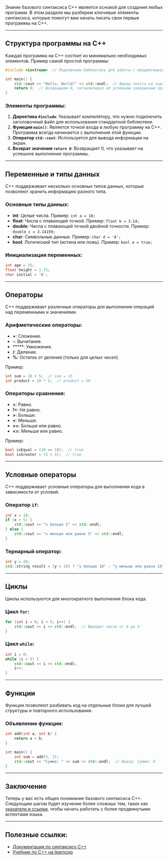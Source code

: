 Знание базового синтаксиса C++ является основой для создания любых программ. В этом разделе мы разберем ключевые элементы синтаксиса, которые помогут вам начать писать свои первые программы на C++.

---

## Структура программы на C++

Каждая программа на C++ состоит из минимально необходимых элементов. Пример самой простой программы:

```cpp
#include <iostream>  // Подключаем библиотеку для работы с вводом/выводом

int main() {
    std::cout << "Hello, World!" << std::endl;  // Вывод текста на экран
    return 0;  // Возвращаем 0, сигнализируя об успешном завершении программы
}
```
### Элементы программы:

1. **Директива `#include`**: Указывает компилятору, что нужно подключить заголовочный файл для использования стандартной библиотеки.
2. **Функция `main()`**: Является точкой входа в любую программу на C++. Программа всегда начинается с выполнения этой функции.
3. **Оператор `std::cout`**: Используется для вывода информации на экран.
4. **Возврат значения `return 0`**: Возвращает 0, что указывает на успешное выполнение программы.

---

## Переменные и типы данных

C++ поддерживает несколько основных типов данных, которые позволяют хранить информацию разного типа.

### Основные типы данных:

- **int**: Целые числа. Пример: `int a = 10;`
- **float**: Числа с плавающей точкой. Пример: `float b = 3.14;`
- **double**: Числа с плавающей точкой двойной точности. Пример: `double c = 3.14159;`
- **char**: Символьные данные. Пример: `char d = 'A';`
- **bool**: Логический тип (истина или ложь). Пример: `bool e = true;`

### Инициализация переменных:

```cpp
int age = 25;
float height = 1.75;
char initial = 'B';
```

---

## Операторы

C++ поддерживает различные операторы для выполнения операций над переменными и значениями.

### Арифметические операторы:

- **+**: Сложение.
- **-**: Вычитание.
- *****: Умножение.
- **/**: Деление.
- **%**: Остаток от деления (только для целых чисел).

Пример:

```cpp
int sum = 10 + 5;  // sum = 15
int product = 10 * 5;  // product = 50
```
### Операторы сравнения:

- **=**: Равно.
- **!=**: Не равно.
- **>**: Больше.
- **<**: Меньше.
- **>=**: Больше или равно.
- **<=**: Меньше или равно.

Пример:
```cpp
bool isEqual = (10 == 10);  // true
bool isGreater = (5 > 3);  // true
```

---

## Условные операторы

C++ поддерживает условные операторы для выполнения кода в зависимости от условий.

### Оператор `if`:

```cpp
int x = 10;
if (x > 5) {
    std::cout << "x больше 5" << std::endl;
} else {
    std::cout << "x меньше или равно 5" << std::endl;
}
```
### Тернарный оператор:

```cpp
int y = 20;
std::string result = (y > 10) ? "y больше 10" : "y меньше или равно 10";
```

---

## Циклы

Циклы используются для многократного выполнения блока кода.

### Цикл `for`:

```cpp
for (int i = 0; i < 5; i++) {
    std::cout << i << std::endl;  // Выводит числа от 0 до 4
}
```

### Цикл `while`:

```cpp
int i = 0;
while (i < 5) {
    std::cout << i << std::endl;
    i++;
}
```


---

## Функции

Функции позволяют разбивать код на отдельные блоки для лучшей структуры и повторного использования.

### Объявление функции:

```cpp
int add(int a, int b) {
    return a + b;
}

int main() {
    int sum = add(5, 3);
    std::cout << "Сумма: " << sum << std::endl;  // Вывод: Сумма: 8
}
```

---
## Заключение

Теперь у вас есть общее понимание базового синтаксиса C++. Следующим шагом будет изучение более сложных тем, таких как [указатели и ссылки](Указатели%20и%20ссылки.md), чтобы начать работать с более продвинутыми аспектами языка.

---

## Полезные ссылки:

- [Документация по синтаксису C++](https://google.com)
- [Учебник по C++ на learncpp](https://www.learncpp.com/)